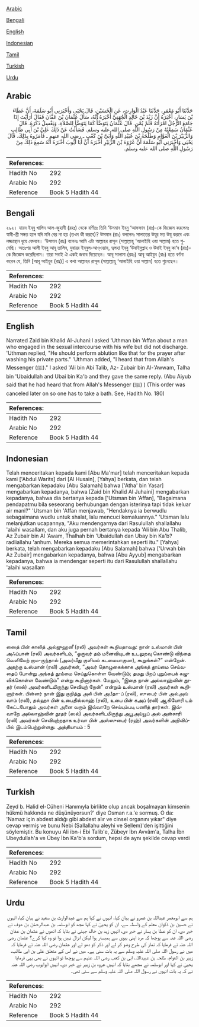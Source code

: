 [Arabic](#arabic)

[Bengali](#bengali)

[English](#english)

[Indonesian](#indonesian)

[Tamil](#tamil)

[Turkish](#turkish)

[Urdu](#urdu)

## Arabic


<div dir="rtl" lang="ar" style={{fontSize:'larger',backgroundColor:'#f8f9fa',padding:20}}>
حَدَّثَنَا أَبُو مَعْمَرٍ، حَدَّثَنَا عَبْدُ الْوَارِثِ، عَنِ الْحُسَيْنِ، قَالَ يَحْيَى وَأَخْبَرَنِي أَبُو سَلَمَةَ، أَنَّ عَطَاءَ بْنَ يَسَارٍ، أَخْبَرَهُ أَنَّ زَيْدَ بْنَ خَالِدٍ الْجُهَنِيَّ أَخْبَرَهُ أَنَّهُ، سَأَلَ عُثْمَانَ بْنَ عَفَّانَ فَقَالَ أَرَأَيْتَ إِذَا جَامَعَ الرَّجُلُ امْرَأَتَهُ فَلَمْ يُمْنِ‏.‏ قَالَ عُثْمَانُ يَتَوَضَّأُ كَمَا يَتَوَضَّأُ لِلصَّلاَةِ، وَيَغْسِلُ ذَكَرَهُ‏.‏ قَالَ عُثْمَانُ سَمِعْتُهُ مِنْ رَسُولِ اللَّهِ صلى الله عليه وسلم‏.‏ فَسَأَلْتُ عَنْ ذَلِكَ عَلِيَّ بْنَ أَبِي طَالِبٍ وَالزُّبَيْرَ بْنَ الْعَوَّامِ وَطَلْحَةَ بْنَ عُبَيْدِ اللَّهِ وَأُبَىَّ بْنَ كَعْبٍ ـ رضى الله عنهم ـ فَأَمَرُوهُ بِذَلِكَ‏.‏ قَالَ يَحْيَى وَأَخْبَرَنِي أَبُو سَلَمَةَ أَنَّ عُرْوَةَ بْنَ الزُّبَيْرِ أَخْبَرَهُ أَنَّ أَبَا أَيُّوبَ أَخْبَرَهُ أَنَّهُ سَمِعَ ذَلِكَ مِنْ رَسُولِ اللَّهِ صلى الله عليه وسلم‏.‏
</div>
<div style={{backgroundColor:'#f8f9fa',padding:20, marginBottom: 10}}><table> <thead> <tr> <th>References:</th> <th></th> </tr> </thead> <tbody><tr><td>Hadith No</td><td>292</td></tr><tr><td>Arabic No</td><td>292</td></tr><tr><td>Reference</td><td>Book 5 Hadith 44</td></tr></tbody></table></div>

## Bengali


<div dir="ltr" lang="bn" style={{fontSize:'larger',backgroundColor:'#f8f9fa',padding:20}}>
২৯২। যায়দ ইব্‌নু খালিদ আল-জুহানী (রহঃ) থেকে বর্ণিতঃ তিনি ‘উসমান ইব্‌নু ‘আফফান (রাঃ)-কে জিজ্ঞেস করলেনঃ স্বামী-স্ত্রী সঙ্গত হলে যদি মনি বের না হয় (তখন কী করবে)? উসমান (রাঃ) বললেনঃ সালাতের উযূর মত উযূ করবে এবং লজ্জাস্থান ধুয়ে ফেলবে। ‘উসমান (রাঃ) বলেনঃ আমি এটা আল্লাহর রাসূল (সাল্লাল্লাহু ‘আলাইহি ওয়া সাল্লাম) হতে শুনেছি। অতঃপর আলী ইব্‌নু আবূ তালিব, যুবায়র ইব্‌নুল-আও্‌ওয়াম, ত্বলহা ইব্‌নু ‘উবাইদুল্লাহ ও উবাই ইব্‌নু কা‘ব (রাঃ)-কে জিজ্ঞেস করেছিলাম। তারা সবাই ঐ একই জবাব দিয়েছেন। আবূ সালামা (রহঃ) আবূ আইয়ুব (রাঃ) হতে বর্ণনা করেন যে, তিনি [আবূ আইয়ুব (রাঃ)] এ কথা আল্লাহর রাসূল (সাল্লাল্লাহু ‘আলাইহি ওয়া সাল্লাম) হতে শুনেছেন।
</div>
<div style={{backgroundColor:'#f8f9fa',padding:20, marginBottom: 10}}><table> <thead> <tr> <th>References:</th> <th></th> </tr> </thead> <tbody><tr><td>Hadith No</td><td>292</td></tr><tr><td>Arabic No</td><td>292</td></tr><tr><td>Reference</td><td>Book 5 Hadith 44</td></tr></tbody></table></div>

## English


<div dir="ltr" lang="en" style={{fontSize:'larger',backgroundColor:'#f8f9fa',padding:20}}>
Narrated Zaid bin Khalid Al-Juhani:I asked 'Uthman bin 'Affan about a man who engaged in the sexual intercourse with his wife but did not discharge. 'Uthman replied, "He should perform ablution like that for the prayer after washing his private parts." 'Uthman added, "I heard that from Allah's Messenger (ﷺ)." I asked 'Ali bin Abi Talib, Az- Zubair bin Al-'Awwam, Talha bin 'Ubaidullah and Ubai bin Ka'b and they gave the same reply. (Abu Aiyub said that he had heard that from Allah's Messenger (ﷺ) ) (This order was canceled later on so one has to take a bath. See, Hadith No. 180)
</div>
<div style={{backgroundColor:'#f8f9fa',padding:20, marginBottom: 10}}><table> <thead> <tr> <th>References:</th> <th></th> </tr> </thead> <tbody><tr><td>Hadith No</td><td>292</td></tr><tr><td>Arabic No</td><td>292</td></tr><tr><td>Reference</td><td>Book 5 Hadith 44</td></tr></tbody></table></div>

## Indonesian


<div dir="ltr" lang="id" style={{fontSize:'larger',backgroundColor:'#f8f9fa',padding:20}}>
Telah menceritakan kepada kami [Abu Ma'mar] telah menceritakan kepada kami ['Abdul Warits] dari [Al Husain], [Yahya] berkata, dan telah mengabarkan kepadaku [Abu Salamah] bahwa ['Atha' bin Yasar] mengabarkan kepadanya, bahwa [Zaid bin Khalid Al Juhaini] mengabarkan kepadanya, bahwa dia bertanya kepada ['Utsman bin 'Affan], "Bagaimana pendapatmu bila seseorang berhubungan dengan isterinya tapi tidak keluar air mani?" 'Utsman bin 'Affan menjawab, "Hendaknya ia berwudlu sebagaimana wudlu untuk shalat, lalu mencuci kemaluannya." 'Utsman lalu melanjutkan ucapannya, "Aku mendengarnya dari Rasulullah shallallahu 'alaihi wasallam, dan aku juga pernah bertanya kepada 'Ali bin Abu Thalib, Az Zubair bin Al 'Awam, Thalhah bin 'Ubaidullah dan Ubay bin Ka'b? radliallahu 'anhum. Mereka semua memerintahkan seperti itu." [Yahya] berkata, telah mengabarkan kepadaku [Abu Salamah] bahwa ['Urwah bin Az Zubair] mengabarkan kepadanya, bahwa [Abu Ayyub] mengabarkan kepadanya, bahwa ia mendengar seperti itu dari Rasulullah shallallahu 'alaihi wasallam
</div>
<div style={{backgroundColor:'#f8f9fa',padding:20, marginBottom: 10}}><table> <thead> <tr> <th>References:</th> <th></th> </tr> </thead> <tbody><tr><td>Hadith No</td><td>292</td></tr><tr><td>Arabic No</td><td>292</td></tr><tr><td>Reference</td><td>Book 5 Hadith 44</td></tr></tbody></table></div>

## Tamil


<div dir="ltr" lang="ta" style={{fontSize:'larger',backgroundColor:'#f8f9fa',padding:20}}>
ஸைத் பின் காலித் அல்ஜுஹனீ (ரலி) அவர்கள் கூறியதாவது: நான் உஸ்மான் பின் அஃப்பான் (ரலி) அவர்களிடம், “ஒருவர் தம் மனைவியுடன் உடலுறவு கொண்டு விந்தை வெளியேற் றாம-ருந்தால் (அவர்மீது குளியல் கடமையாகுமா), கூறுங்கள்?” என்றேன். அதற்கு உஸ்மான் (ரலி) அவர்கள், “அவர் தொழுகைக்காக அங்கத் தூய்மை செய்வதைப் போன்று அங்கத் தூய்மை செய்துகொள்ள வேண்டும்; தமது பிறப் புறுப்பைக் கழுவிக்கொள்ள வேண்டும்” என்று கூறினார்கள். மேலும், “இதை நான் அல்லாஹ்வின் தூதர் (ஸல்) அவர்களிடமிருந்து செவியுற் றேன்” என்றும் உஸ்மான் (ரலி) அவர்கள் கூறினார்கள். பின்னர் நான் இது குறித்து அலீ பின் அபீதா-ப் (ரலி), ஸுபைர் பின் அல்அவ் வாம் (ரலி), தல்ஹா பின் உபைதில்லாஹ் (ரலி), உபை பின் கஅப் (ரலி) ஆகியோரி டம் கேட்டபோதும் அவர்கள் அனை வரும் இவ்வாறே செய்யும்படி பணித் தார்கள். இவ்வாறே அல்லாஹ்வின் தூதர் (ஸல்) அவர்களிடமிருந்து அபூஅய்யூப் அல் அன்சாரி (ரலி) அவர்கள் செவியுற்றதாக உர்வா பின் அஸ்ஸுபைர் (ரஹ்) அவர்களின் அறிவிப்பில் இடம்பெற்றுள்ளது. அத்தியாயம் : 5
</div>
<div style={{backgroundColor:'#f8f9fa',padding:20, marginBottom: 10}}><table> <thead> <tr> <th>References:</th> <th></th> </tr> </thead> <tbody><tr><td>Hadith No</td><td>292</td></tr><tr><td>Arabic No</td><td>292</td></tr><tr><td>Reference</td><td>Book 5 Hadith 44</td></tr></tbody></table></div>

## Turkish


<div dir="ltr" lang="tr" style={{fontSize:'larger',backgroundColor:'#f8f9fa',padding:20}}>
Zeyd b. Halid el-Cüheni Hanımıyla birlikte olup ancak boşalmayan kimsenin hükmü hakkında ne düşünüyorsun?' diye Osman r.a.'e sormuş. O da: 'Namaz için abdest aldığı gibi abdest alır ve cinsel organını yıkar" diye cevap vermiş ve bunu Nebi (Sallallahu aleyhi ve Sellem)'den işittiğini söylemiştir. Bu konuyu Ali ibn-i Ebi Talib'e, Zübeyr İbn Avvâm'a, Talha İbn Ubeydullah'a ve Übey İbn Ka'b'a sordum, hepsi de aynı şekilde cevap verdi
</div>
<div style={{backgroundColor:'#f8f9fa',padding:20, marginBottom: 10}}><table> <thead> <tr> <th>References:</th> <th></th> </tr> </thead> <tbody><tr><td>Hadith No</td><td>292</td></tr><tr><td>Arabic No</td><td>292</td></tr><tr><td>Reference</td><td>Book 5 Hadith 44</td></tr></tbody></table></div>

## Urdu


<div dir="rtl" lang="ur" style={{fontSize:'larger',backgroundColor:'#f8f9fa',padding:20}}>
ہم سے ابومعمر عبداللہ بن عمرو نے بیان کیا، انہوں نے کہا ہم سے عبدالوارث بن سعید نے بیان کیا، انہوں نے حسین بن ذکوان معلم کے واسطہ سے، ان کو یحییٰ نے کہا مجھ کو ابوسلمہ بن عبدالرحمٰن بن عوف نے خبر دی، ان کو عطا بن یسار نے خبر دی، انہیں زید بن خالد جہنی نے بتایا کہ انھوں نے عثمان بن عفان رضی اللہ عنہ سے پوچھا کہ مرد اپنی بیوی سے ہمبستر ہوا لیکن انزال نہیں ہوا تو وہ کیا کرے؟ عثمان رضی اللہ عنہ نے فرمایا کہ نماز کی طرح وضو کر لے اور ذکر کو دھو لے اور عثمان رضی اللہ عنہ نے فرمایا کہ میں نے رسول اللہ صلی اللہ علیہ وسلم سے یہ بات سنی ہے۔ میں نے اس کے متعلق علی بن ابی طالب، زبیر بن العوام، طلحہ بن عبیداللہ، ابی بن کعب رضی اللہ عنہم سے پوچھا تو انہوں نے بھی یہی فرمایا یحییٰ نے کہا اور ابوسلمہ نے مجھے بتایا کہ انہیں عروہ بن زبیر نے خبر دی، انہیں ابوایوب رضی اللہ عنہ نے کہ یہ بات انہوں نے رسول اللہ صلی اللہ علیہ وسلم سے سنی تھی۔
</div>
<div style={{backgroundColor:'#f8f9fa',padding:20, marginBottom: 10}}><table> <thead> <tr> <th>References:</th> <th></th> </tr> </thead> <tbody><tr><td>Hadith No</td><td>292</td></tr><tr><td>Arabic No</td><td>292</td></tr><tr><td>Reference</td><td>Book 5 Hadith 44</td></tr></tbody></table></div>